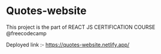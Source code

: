 # Quotes-website

This project is the part of REACT JS CERTIFICATION COURSE @freecodecamp

Deployed link :- https://quotes-website.netlify.app/
